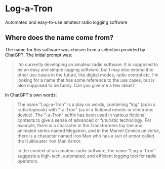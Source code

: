 # Log-a-Tron
Automated and easy-to-use amateur radio logging software

## Where does the name come from?
The name for this software was chosen from a selection provided by ChatGPT. The initial prompt was:
> I'm currently developing an amateur radio software. It is supposed to be an easy and simple logging software, but I may also extend it to other use cases in the future, like digital modes, radio control etc. I'm looking for a name that has some reference to the use cases, but is also supposed to be funny. Can you give me a few ideas?

In ChatGPT's own words:
> The name "Log-a-Tron" is a play on words, combining "log" (as in a radio logbook) with "-a-Tron" (as in a fictional robotic or electronic device). The "-a-Tron" suffix has been used in various fictional contexts to give a sense of advanced or futuristic technology. For example, there is a character in the Transformers toy line and animated series named Megatron, and in the Marvel Comics universe, there is a character named Iron Man who has a suit of armor called the Hulkbuster Iron Man Armor.
>
> In the context of an amateur radio software, the name "Log-a-Tron" suggests a high-tech, automated, and efficient logging tool for radio operators.

